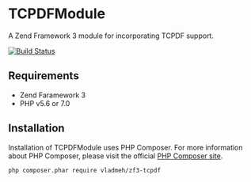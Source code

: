 # TCPDFModule

A Zend Framework 3 module for incorporating TCPDF support.

[![Build Status](https://travis-ci.org/vladmeh/zf3-tcpdf.svg?branch=master)](https://travis-ci.org/vladmeh/zf3-tcpdf)

## Requirements

* Zend Faramework 3
* PHP v5.6 or 7.0

## Installation

Installation of TCPDFModule uses PHP Composer. For more information about PHP Composer, please visit the official [PHP Composer site](http://getcomposer.org/).

```
php composer.phar require vladmeh/zf3-tcpdf
```


